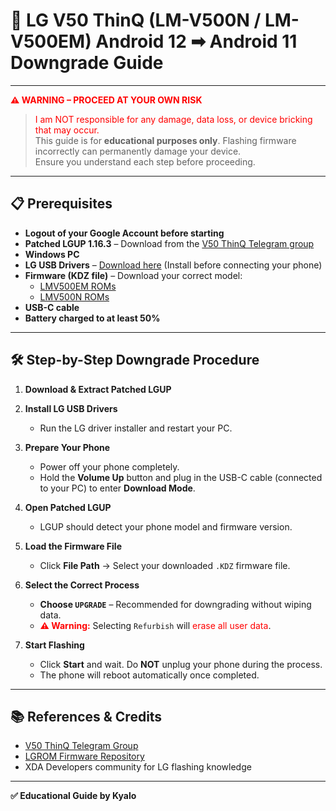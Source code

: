 # 📱 LG V50 ThinQ (LM-V500N / LM-V500EM) Android 12 ➡ Android 11 Downgrade Guide

---

<span style="color:red; font-weight:bold;">⚠️ WARNING – PROCEED AT YOUR OWN RISK</span>  
> <span style="color:red;">I am NOT responsible for any damage, data loss, or device bricking that may occur.</span>  
> This guide is for **educational purposes only**. Flashing firmware incorrectly can permanently damage your device.  
> Ensure you understand each step before proceeding.

---

## 📋 Prerequisites

- **Logout of your Google Account before starting** 
- **Patched LGUP 1.16.3** – Download from the [V50 ThinQ Telegram group](https://t.me/v50thinq)  
- **Windows PC** 
- **LG USB Drivers** – [Download here](https://lgusbdriver.com/) (Install before connecting your phone)  
- **Firmware (KDZ file)** – Download your correct model:  
  - [LMV500EM ROMs](https://lgrom.com/firmware/LMV500EM)  
  - [LMV500N ROMs](https://lgrom.com/firmware/LMV500N)  
- **USB-C cable** 
- **Battery charged to at least 50%**  

---

## 🛠️ Step-by-Step Downgrade Procedure

1. **Download & Extract Patched LGUP**

2. **Install LG USB Drivers**
   - Run the LG driver installer and restart your PC.

3. **Prepare Your Phone**
   - Power off your phone completely.
   - Hold the **Volume Up** button and plug in the USB-C cable (connected to your PC) to enter **Download Mode**.

4. **Open Patched LGUP**
   - LGUP should detect your phone model and firmware version.

5. **Load the Firmware File**
   - Click **File Path** → Select your downloaded `.KDZ` firmware file.

6. **Select the Correct Process**
   - **Choose `UPGRADE`** – Recommended for downgrading without wiping data.  
   - <span style="color:red; font-weight:bold;">⚠️ Warning:</span> Selecting `Refurbish` will <span style="color:red;">erase all user data</span>.

7. **Start Flashing**
   - Click **Start** and wait. Do **NOT** unplug your phone during the process.
   - The phone will reboot automatically once completed.

---

## 📚 References & Credits

- [V50 ThinQ Telegram Group](https://t.me/v50thinq)
- [LGROM Firmware Repository](https://lgrom.com)
- XDA Developers community for LG flashing knowledge

---

**✅ Educational Guide by Kyalo**
